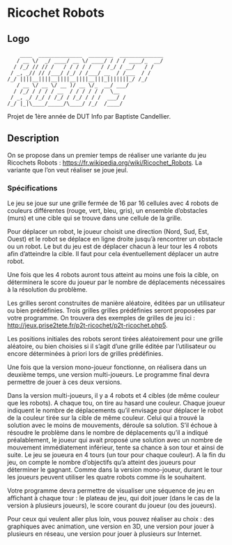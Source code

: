 # Ricochet Robots
## Logo
	    ____  ______________  ________  ______________
	   / __ \/  _/ ____/ __ \/ ____/ / / / ____/_  __/
	  / /_/ // // /   / / / / /   / /_/ / __/   / /
	 / _, _// // /___/ /_/ / /___/ __  / /___  / /
	/_/ ||||__||||__||||__||||__|||_|||||||_/ /_/
	   / __ \/ __ \/ __ )/ __ \/_  __/ ___/
	  / /_/ / / / / __  / / / / / /  \__ 
	 / _, _/ /_/ / /_/ / /_/ / / /  ___/ /
	/_/ |_|\____/_____/\____/ /_/  /____/


Projet de 1ère année de DUT Info par Baptiste Candellier.

## Description
On se propose dans un premier temps de réaliser une variante du jeu Ricochets Robots : https://fr.wikipedia.org/wiki/Ricochet_Robots. La variante que l’on veut réaliser se joue jeul.  

### Spécifications
Le jeu se joue sur une grille fermée de 16 par 16 cellules avec 4 robots de couleurs différentes (rouge, vert, bleu, gris), un ensemble d’obstacles (murs) et une cible qui se trouve dans une cellule de la grille.

Pour déplacer un robot, le joueur choisit une direction (Nord, Sud, Est, Ouest) et le robot se déplace en ligne droite jusqu’à rencontrer un obstacle ou un robot. Le but du jeu est de déplacer chacun à leur tour les 4 robots afin d’atteindre la cible. Il faut pour cela éventuellement déplacer un autre robot.

Une fois que les 4 robots auront tous atteint au moins une fois la cible, on déterminera le score du joueur par le nombre de déplacements nécessaires à la résolution du problème.

Les grilles seront construites de manière aléatoire, éditées par un utilisateur ou bien prédéfinies. Trois grilles grilles prédéfinies seront proposées par votre programme. On trouvera des exemples de grilles de jeu ici : http://jeux.prise2tete.fr/p2t-ricochet/p2t-ricochet.php5.

Les positions initiales des robots seront tirées aléatoirement pour une grille aléatoire, ou bien choisies si il s’agit d’une grille éditée par l’utilisateur ou encore déterminées à priori lors de grilles prédéfinies.

Une fois que la version mono-joueur fonctionne, on réalisera dans un deuxième temps, une version multi-joueurs. Le programme final devra permettre de jouer à ces deux versions.

Dans la version multi-joueurs, il y a 4 robots et 4 cibles (de même couleur que les robots). A chaque tou, on tire au hasard une couleur. Chaque joueur indiquent le nombre de déplacements qu’il envisage pour déplacer le robot de la couleur tirée sur la cible de même couleur. Celui qui a trouvé la solution avec le moins de mouvements, déroule sa solution. S’il échoue à résoudre le problème dans le nombre de déplacements qu’il a indiqué préalablement, le joueur qui avait proposé une solution avec un nombre de mouvement immédiatement inférieur, tente sa chance à son tour et ainsi de suite. Le jeu se joueura en 4 tours (un tour pour chaque couleur). A la fin du jeu, on compte le nombre d’objectifs qu’a atteint des joueurs pour déterminer le gagnant. Comme dans la version mono-joueur, durant le tour les joueurs peuvent utiliser les quatre robots comme ils le souhaitent.

Votre programme devra permettre de visualiser une séquence de jeu en affichant à chaque tour : le plateau de jeu, qui doit jouer (dans le cas de la version à plusieurs joueurs), le score courant du joueur (ou des joueurs).

Pour ceux qui veulent aller plus loin, vous pouvez réaliser au choix : des graphiques avec animation, une version en 3D, une version pour jouer à plusieurs en réseau, une version pour jouer à plusieurs sur Internet.